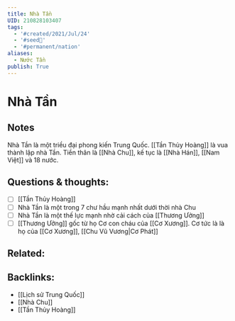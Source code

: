 ```yaml
---
title: Nhà Tần
UID: 210828103407
tags:
  - '#created/2021/Jul/24'
  - '#seed🥜'
  - '#permanent/nation'
aliases:
  - Nước Tần
publish: True
---
```

# Nhà Tần

## Notes
Nhà Tần là một triều đại phong kiến Trung Quốc.
[[Tần Thủy Hoàng]] là vua thành lập nhà Tần.
Tiền thân là [[Nhà Chu]], kế tục là [[Nhà Hán]], [[Nam Việt]] và 18 nước.

## Questions & thoughts:
- [ ] [[Tần Thủy Hoàng]]
- [ ] Nhà Tần là một trong 7 chư hầu mạnh nhất dưới thời nhà Chu
- [ ] Nhà Tần là một thế lực mạnh nhờ cải cách của [[Thương Ưởng]]
- [ ] [[Thương Ưởng]] gốc từ họ Cơ con cháu của [[Cơ Xương]]. Cơ tức là là họ của [[Cơ Xương]], [[Chu Vũ Vương|Cơ Phát]]

## Related:

## Backlinks:
- [[Lịch sử Trung Quốc]]
- [[Nhà Chu]]
- [[Tần Thủy Hoàng]]
